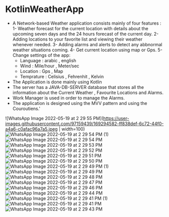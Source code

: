 # KotlinWeatherApp

* A Network-based Weather application consists mainly of four features :
1- Weather forecast for the current location with details about the upcoming seven days and the 24 hours forecast of the current day.
2- Adding locations to your favorite list and viewing their weather whenever needed.
3- Adding alarms and alerts to detect any abbnormal weather situations coming.
4- Get current location using map or Gps.
5- Change settings of the app:
   - Language : arabic , english
   - Wind : Mile/hour , Meter/sec
   - Location : Gps , Map
   - Temprature : Celisius , Fehrenhit , Kelvin
* The Application is done mainly using Kotlin
* The server has a JAVA-DB-SERVER database that stores all the information about the Current Weather , Favourite Locations and Alarms.
* Work Manager is used in order to manage the Alarms. 
* The application is designed using the MVV pattern and using the Couroutiens.'


![WhatsApp Image 2022-05-19 at 2 29 55 PM](https://user-images.githubusercontent.com/97159439/169294582-ff838def-6c72-44f0-a4a6-c0afac96a7a5.jpeg | width=100)
![WhatsApp Image 2022-05-19 at 2 29 54 PM (1)](https://user-images.githubusercontent.com/97159439/169294590-ca3daa8f-a0d3-4c1a-a9c0-6b5ad66c8ec5.jpeg)
![WhatsApp Image 2022-05-19 at 2 29 54 PM](https://user-images.githubusercontent.com/97159439/169294596-0db4507f-a85a-49b6-8b30-ce08546cc3f0.jpeg)
![WhatsApp Image 2022-05-19 at 2 29 53 PM](https://user-images.githubusercontent.com/97159439/169294601-6cfb6188-8601-4619-9532-a46d073df10a.jpeg)
![WhatsApp Image 2022-05-19 at 2 29 52 PM](https://user-images.githubusercontent.com/97159439/169294603-ebb03b9c-7ec1-4089-9c59-61d100851bba.jpeg)
![WhatsApp Image 2022-05-19 at 2 29 51 PM](https://user-images.githubusercontent.com/97159439/169294612-411f8732-1d7b-4115-bb52-6c607139a60b.jpeg)
![WhatsApp Image 2022-05-19 at 2 29 50 PM](https://user-images.githubusercontent.com/97159439/169294616-2ec7296f-6eba-4f6f-9d5c-91bacba20b82.jpeg)
![WhatsApp Image 2022-05-19 at 2 29 49 PM (1)](https://user-images.githubusercontent.com/97159439/169294618-898b3450-7309-4371-a5a5-3f801e3414f9.jpeg)
![WhatsApp Image 2022-05-19 at 2 29 49 PM](https://user-images.githubusercontent.com/97159439/169294621-93676ca9-2cfc-48cc-a4f9-4d4a33c328b6.jpeg)
![WhatsApp Image 2022-05-19 at 2 29 48 PM](https://user-images.githubusercontent.com/97159439/169294623-ffc93fb9-735a-4132-935b-18141c73b24b.jpeg)
![WhatsApp Image 2022-05-19 at 2 29 47 PM](https://user-images.githubusercontent.com/97159439/169294632-0d26d986-057f-41fd-83bb-e6424c6cf0d2.jpeg)
![WhatsApp Image 2022-05-19 at 2 29 46 PM](https://user-images.githubusercontent.com/97159439/169294638-b1e8c4fd-f381-4127-8e44-876639de7e2c.jpeg)
![WhatsApp Image 2022-05-19 at 2 29 44 PM](https://user-images.githubusercontent.com/97159439/169294642-c2c1426c-d42b-4712-a745-0f02e0825e4f.jpeg)
![WhatsApp Image 2022-05-19 at 2 29 41 PM (1)](https://user-images.githubusercontent.com/97159439/169294647-dfcbbdad-3834-44ef-b826-2f125047e935.jpeg)
![WhatsApp Image 2022-05-19 at 2 29 41 PM](https://user-images.githubusercontent.com/97159439/169294655-0aeb6b7a-6181-4f32-9de5-5fffaefacb5f.jpeg)
![WhatsApp Image 2022-05-19 at 2 29 43 PM](https://user-images.githubusercontent.com/97159439/169294659-de2a25e7-5635-4fd3-9759-24a24c97fa23.jpeg)

